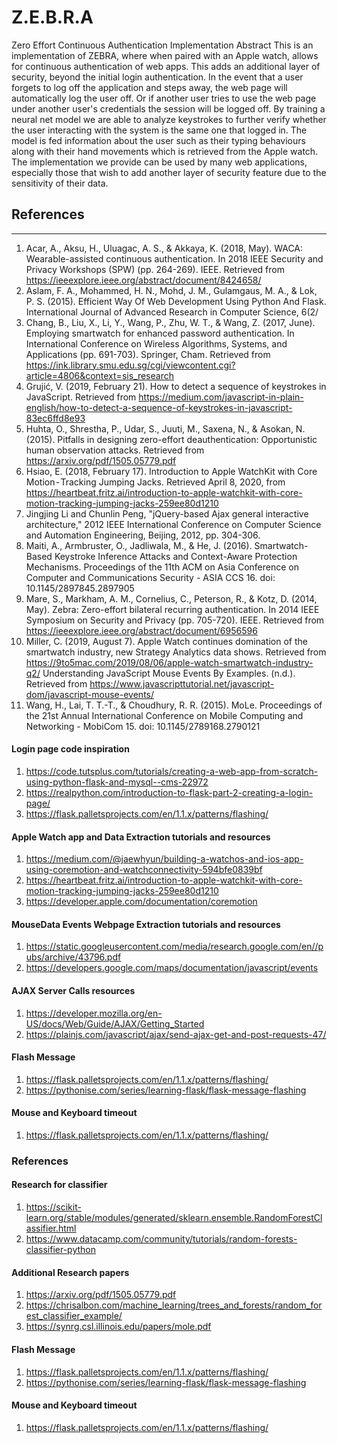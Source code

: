 # Z.E.B.R.A
Zero Effort Continuous Authentication Implementation
Abstract
 	This is an implementation of ZEBRA, where when paired with an Apple watch, allows for continuous authentication of web apps. This adds an additional layer of security, beyond the initial login authentication. In the event that a user forgets to log off the application and steps away, the web page will automatically log the user off. Or if another user tries to use the web page under another user's credentials the session will be logged off. By training a neural net model we are able to analyze keystrokes to further verify whether the user interacting with the system is the same one that logged in. The model is fed information about the user such as their typing behaviours along with their hand movements which is retrieved from the Apple watch. The implementation we provide can be used by many web applications, especially those that wish to add another layer of security feature due to the sensitivity of their data. 

## References
---
1. Acar, A., Aksu, H., Uluagac, A. S., & Akkaya, K. (2018, May). WACA: Wearable-assisted continuous authentication. In 2018 IEEE Security and Privacy Workshops (SPW) (pp. 264-269). IEEE. Retrieved from https://ieeexplore.ieee.org/abstract/document/8424658/
2. Aslam, F. A., Mohammed, H. N., Mohd, J. M., Gulamgaus, M. A., & Lok, P. S. (2015). Efficient Way Of Web Development Using Python And Flask. International Journal of Advanced Research in Computer Science, 6(2/
3. Chang, B., Liu, X., Li, Y., Wang, P., Zhu, W. T., & Wang, Z. (2017, June). Employing smartwatch for enhanced password authentication. In International Conference on Wireless Algorithms, Systems, and Applications (pp. 691-703). Springer, Cham. Retrieved from https://ink.library.smu.edu.sg/cgi/viewcontent.cgi?article=4806&context=sis_research
4. Grujić, V. (2019, February 21). How to detect a sequence of keystrokes in JavaScript. Retrieved from https://medium.com/javascript-in-plain-english/how-to-detect-a-sequence-of-keystrokes-in-javascript-83ec6ffd8e93
5. Huhta, O., Shrestha, P., Udar, S., Juuti, M., Saxena, N., & Asokan, N. (2015). Pitfalls in designing zero-effort deauthentication: Opportunistic human observation attacks. Retrieved from https://arxiv.org/pdf/1505.05779.pdf
6. Hsiao, E. (2018, February 17). Introduction to Apple WatchKit with Core Motion - Tracking Jumping Jacks. Retrieved April 8, 2020, from https://heartbeat.fritz.ai/introduction-to-apple-watchkit-with-core-motion-tracking-jumping-jacks-259ee80d1210
7. Jingjing Li and Chunlin Peng, "jQuery-based Ajax general interactive architecture," 2012 IEEE International Conference on Computer Science and Automation Engineering, Beijing, 2012, pp. 304-306.
8. Maiti, A., Armbruster, O., Jadliwala, M., & He, J. (2016). Smartwatch-Based Keystroke Inference Attacks and Context-Aware Protection Mechanisms. Proceedings of the 11th ACM on Asia Conference on Computer and Communications Security - ASIA CCS 16. doi: 10.1145/2897845.2897905
9. Mare, S., Markham, A. M., Cornelius, C., Peterson, R., & Kotz, D. (2014, May). Zebra: Zero-effort bilateral recurring authentication. In 2014 IEEE Symposium on Security and Privacy (pp. 705-720). IEEE. Retrieved from https://ieeexplore.ieee.org/abstract/document/6956596
10. Miller, C. (2019, August 7). Apple Watch continues domination of the smartwatch industry, new Strategy Analytics data shows. Retrieved from https://9to5mac.com/2019/08/06/apple-watch-smartwatch-industry-q2/
Understanding JavaScript Mouse Events By Examples. (n.d.). Retrieved from https://www.javascripttutorial.net/javascript-dom/javascript-mouse-events/
11. Wang, H., Lai, T. T.-T., & Choudhury, R. R. (2015). MoLe. Proceedings of the 21st Annual International Conference on Mobile Computing and Networking - MobiCom 15. doi: 10.1145/2789168.2790121



#### Login page code inspiration
1. https://code.tutsplus.com/tutorials/creating-a-web-app-from-scratch-using-python-flask-and-mysql--cms-22972
2. https://realpython.com/introduction-to-flask-part-2-creating-a-login-page/
3. https://flask.palletsprojects.com/en/1.1.x/patterns/flashing/

#### Apple Watch app and Data Extraction tutorials and resources
1. https://medium.com/@jaewhyun/building-a-watchos-and-ios-app-using-coremotion-and-watchconnectivity-594bfe0839bf
2. https://heartbeat.fritz.ai/introduction-to-apple-watchkit-with-core-motion-tracking-jumping-jacks-259ee80d1210
3. https://developer.apple.com/documentation/coremotion

#### MouseData Events Webpage Extraction tutorials and resources 
1. https://static.googleusercontent.com/media/research.google.com/en//pubs/archive/43796.pdf
2. https://developers.google.com/maps/documentation/javascript/events
#### AJAX Server Calls resources 
1. https://developer.mozilla.org/en-US/docs/Web/Guide/AJAX/Getting_Started
2. https://plainjs.com/javascript/ajax/send-ajax-get-and-post-requests-47/



#### Flash Message
1. https://flask.palletsprojects.com/en/1.1.x/patterns/flashing/
2. https://pythonise.com/series/learning-flask/flask-message-flashing
#### Mouse and Keyboard timeout
1. https://flask.palletsprojects.com/en/1.1.x/patterns/flashing/

### References
#### Research for classifier
1. https://scikit-learn.org/stable/modules/generated/sklearn.ensemble.RandomForestClassifier.html
2. https://www.datacamp.com/community/tutorials/random-forests-classifier-python

#### Additional Research papers
1. https://arxiv.org/pdf/1505.05779.pdf
2. https://chrisalbon.com/machine_learning/trees_and_forests/random_forest_classifier_example/
3. https://synrg.csl.illinois.edu/papers/mole.pdf


#### Flash Message
1. https://flask.palletsprojects.com/en/1.1.x/patterns/flashing/
2. https://pythonise.com/series/learning-flask/flask-message-flashing

#### Mouse and Keyboard timeout
1. https://flask.palletsprojects.com/en/1.1.x/patterns/flashing/

